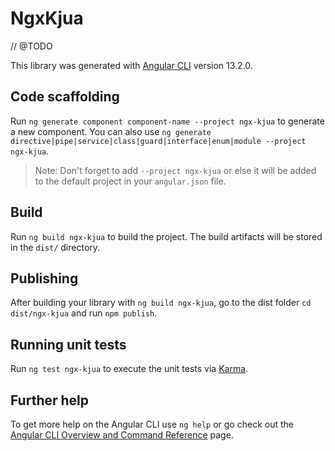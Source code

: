 # NgxKjua

// @TODO

This library was generated with [Angular CLI](https://github.com/angular/angular-cli) version 13.2.0.

## Code scaffolding

Run `ng generate component component-name --project ngx-kjua` to generate a new component. You can also use `ng generate directive|pipe|service|class|guard|interface|enum|module --project ngx-kjua`.
> Note: Don't forget to add `--project ngx-kjua` or else it will be added to the default project in your `angular.json` file. 

## Build

Run `ng build ngx-kjua` to build the project. The build artifacts will be stored in the `dist/` directory.

## Publishing

After building your library with `ng build ngx-kjua`, go to the dist folder `cd dist/ngx-kjua` and run `npm publish`.

## Running unit tests

Run `ng test ngx-kjua` to execute the unit tests via [Karma](https://karma-runner.github.io).

## Further help

To get more help on the Angular CLI use `ng help` or go check out the [Angular CLI Overview and Command Reference](https://angular.io/cli) page.
